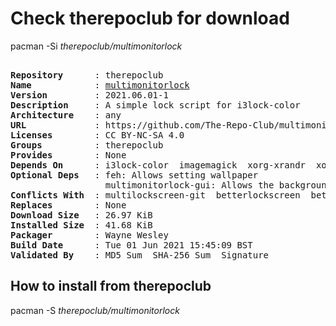 # Check therepoclub for download

pacman -Si *therepoclub/multimonitorlock*

<div class="highlight"><pre class="highlight"><text>
<b>Repository</b>      : therepoclub
<b>Name</b>            : <a href="../../x86_64/multimonitorlock-2021.06.01-1-any.pkg.tar.zst">multimonitorlock</a>
<b>Version</b>         : 2021.06.01-1
<b>Description</b>     : A simple lock script for i3lock-color
<b>Architecture</b>    : any
<b>URL</b>             : https://github.com/The-Repo-Club/multimonitorlock
<b>Licenses</b>        : CC BY-NC-SA 4.0
<b>Groups</b>          : therepoclub
<b>Provides</b>        : None
<b>Depends On</b>      : i3lock-color  imagemagick  xorg-xrandr  xorg-xdpyinfo  bc  bash
<b>Optional Deps</b>   : feh: Allows setting wallpaper
                  multimonitorlock-gui: Allows the background to be changed
<b>Conflicts With</b>  : multilockscreen-git  betterlockscreen  betterlockscreen-git
<b>Replaces</b>        : None
<b>Download Size</b>   : 26.97 KiB
<b>Installed Size</b>  : 41.68 KiB
<b>Packager</b>        : Wayne Wesley <wayne6324@gmail.com>
<b>Build Date</b>      : Tue 01 Jun 2021 15:45:09 BST
<b>Validated By</b>    : MD5 Sum  SHA-256 Sum  Signature
</text></pre></div>

## How to install from therepoclub

pacman -S *therepoclub/multimonitorlock*

